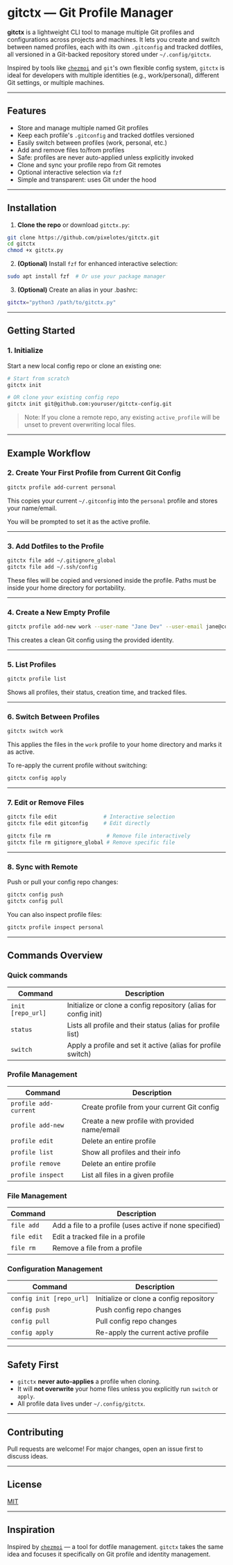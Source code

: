 # gitctx — Git Profile Manager

**gitctx** is a lightweight CLI tool to manage multiple Git profiles and configurations across projects and machines. It lets you create and switch between named profiles, each with its own `.gitconfig` and tracked dotfiles, all versioned in a Git-backed repository stored under `~/.config/gitctx`.

Inspired by tools like [`chezmoi`](https://www.chezmoi.io/) and `git`'s own flexible config system, `gitctx` is ideal for developers with multiple identities (e.g., work/personal), different Git settings, or multiple machines.

---

## Features

* Store and manage multiple named Git profiles
* Keep each profile's `.gitconfig` and tracked dotfiles versioned
* Easily switch between profiles (work, personal, etc.)
* Add and remove files to/from profiles
* Safe: profiles are never auto-applied unless explicitly invoked
* Clone and sync your profile repo from Git remotes
* Optional interactive selection via `fzf`
* Simple and transparent: uses Git under the hood

---

## Installation

1. **Clone the repo** or download `gitctx.py`:

```bash
git clone https://github.com/pixelotes/gitctx.git
cd gitctx
chmod +x gitctx.py
```

2. **(Optional)** Install `fzf` for enhanced interactive selection:

```bash
sudo apt install fzf  # Or use your package manager
```

3. **(Optional)** Create an alias in your .bashrc:

```bash
gitctx="python3 /path/to/gitctx.py"
```

---

## Getting Started

### 1. Initialize

Start a new local config repo or clone an existing one:

```bash
# Start from scratch
gitctx init

# OR clone your existing config repo
gitctx init git@github.com:youruser/gitctx-config.git
```

> Note: If you clone a remote repo, any existing `active_profile` will be unset to prevent overwriting local files.

---

## Example Workflow

### 2. Create Your First Profile from Current Git Config

```bash
gitctx profile add-current personal
```

This copies your current `~/.gitconfig` into the `personal` profile and stores your name/email.

You will be prompted to set it as the active profile.

---

### 3. Add Dotfiles to the Profile

```bash
gitctx file add ~/.gitignore_global
gitctx file add ~/.ssh/config
```

These files will be copied and versioned inside the profile. Paths must be inside your home directory for portability.

---

### 4. Create a New Empty Profile

```bash
gitctx profile add-new work --user-name "Jane Dev" --user-email jane@company.com
```

This creates a clean Git config using the provided identity.

---

### 5. List Profiles

```bash
gitctx profile list
```

Shows all profiles, their status, creation time, and tracked files.

---

### 6. Switch Between Profiles

```bash
gitctx switch work
```

This applies the files in the `work` profile to your home directory and marks it as active.

To re-apply the current profile without switching:

```bash
gitctx config apply
```

---

### 7. Edit or Remove Files

```bash
gitctx file edit               # Interactive selection
gitctx file edit gitconfig     # Edit directly

gitctx file rm                  # Remove file interactively
gitctx file rm gitignore_global # Remove specific file
```

---

### 8. Sync with Remote

Push or pull your config repo changes:

```bash
gitctx config push
gitctx config pull
```

You can also inspect profile files:

```bash
gitctx profile inspect personal
```

---

## Commands Overview

### Quick commands
| Command           | Description                                                     |
| ----------------- | --------------------------------------------------------------- |
| `init [repo_url]` | Initialize or clone a config repository (alias for config init) |
| `status`          | Lists all profile and their status (alias for profile list)     |
| `switch`          | Apply a profile and set it active (alias for profile switch)    |

### Profile Management
| Command                  | Description                                              |
| ------------------------- | ------------------------------------------------------- |
| `profile add-current`     | Create profile from your current Git config             |
| `profile add-new`         | Create a new profile with provided name/email           |
| `profile edit`            | Delete an entire profile                                |
| `profile list`            | Show all profiles and their info                        |
| `profile remove`          | Delete an entire profile                                |
| `profile inspect`         | List all files in a given profile                       |

### File Management
| Command           | Description                                                  |
| ----------------- | ------------------------------------------------------------ |
| `file add`        | Add a file to a profile (uses active if none specified)      |
| `file edit`       | Edit a tracked file in a profile                             |
| `file rm`         | Remove a file from a profile                                 |

### Configuration Management
| Command                  | Description                                      |
| ------------------------ | ------------------------------------------------ |
| `config init [repo_url]` | Initialize or clone a config repository          |
| `config push`            | Push config repo changes                         |
| `config pull`            | Pull config repo changes                         |
| `config apply`           | Re-apply the current active profile              |

---

## Safety First

* `gitctx` **never auto-applies** a profile when cloning.
* It will **not overwrite** your home files unless you explicitly run `switch` or `apply`.
* All profile data lives under `~/.config/gitctx`.

---

## Contributing

Pull requests are welcome! For major changes, open an issue first to discuss ideas.

---

## License

[MIT](./LICENSE)

---

## Inspiration

Inspired by [`chezmoi`](https://www.chezmoi.io/) — a tool for dotfile management. `gitctx` takes the same idea and focuses it specifically on Git profile and identity management.
